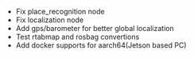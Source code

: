 - Fix place_recognition node
- Fix localization node
- Add gps/barometer for better global localization
- Test rtabmap and rosbag convertions
- Add docker supports for aarch64(Jetson based PC)